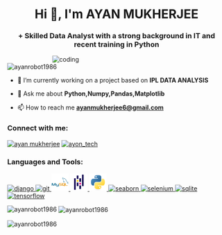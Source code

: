 <h1 align="center">Hi 👋, I'm AYAN MUKHERJEE</h1>
<h3 align="center">+ Skilled Data Analyst with a strong background in IT and recent training in Python</h3>
<img align="right"alt="coding"width="400"src="https://morioh.com/redirect?id=5fd3320baca74621225ee896&own=5ed1c0cea4bc2844298066f5&l=https%3A%2F%2Ftowardsdatascience.com%2Fcreating-beautiful-gif-with-python-for-your-data-analysis-ac50c618b559"

<p align="left"> <img src="https://komarev.com/ghpvc/?username=ayanrobot1986&label=Profile%20views&color=0e75b6&style=flat" alt="ayanrobot1986" /> </p>

- 🔭 I’m currently working on a project based on **IPL DATA ANALYSIS**

- 💬 Ask me about **Python,Numpy,Pandas,Matplotlib**

- 📫 How to reach me **ayanmukherjee6@gmail.com**

<h3 align="left">Connect with me:</h3>
<p align="left">
<a href="https://linkedin.com/in/ayan mukherjee" target="blank"><img align="center" src="https://raw.githubusercontent.com/rahuldkjain/github-profile-readme-generator/master/src/images/icons/Social/linked-in-alt.svg" alt="ayan mukherjee" height="30" width="40" /></a>
<a href="https://www.youtube.com/c/ayon_tech" target="blank"><img align="center" src="https://raw.githubusercontent.com/rahuldkjain/github-profile-readme-generator/master/src/images/icons/Social/youtube.svg" alt="ayon_tech" height="30" width="40" /></a>
</p>

<h3 align="left">Languages and Tools:</h3>
<p align="left"> <a href="https://www.djangoproject.com/" target="_blank" rel="noreferrer"> <img src="https://cdn.worldvectorlogo.com/logos/django.svg" alt="django" width="40" height="40"/> </a> <a href="https://git-scm.com/" target="_blank" rel="noreferrer"> <img src="https://www.vectorlogo.zone/logos/git-scm/git-scm-icon.svg" alt="git" width="40" height="40"/> </a> <a href="https://www.mysql.com/" target="_blank" rel="noreferrer"> <img src="https://raw.githubusercontent.com/devicons/devicon/master/icons/mysql/mysql-original-wordmark.svg" alt="mysql" width="40" height="40"/> </a> <a href="https://pandas.pydata.org/" target="_blank" rel="noreferrer"> <img src="https://raw.githubusercontent.com/devicons/devicon/2ae2a900d2f041da66e950e4d48052658d850630/icons/pandas/pandas-original.svg" alt="pandas" width="40" height="40"/> </a> <a href="https://www.python.org" target="_blank" rel="noreferrer"> <img src="https://raw.githubusercontent.com/devicons/devicon/master/icons/python/python-original.svg" alt="python" width="40" height="40"/> </a> <a href="https://seaborn.pydata.org/" target="_blank" rel="noreferrer"> <img src="https://seaborn.pydata.org/_images/logo-mark-lightbg.svg" alt="seaborn" width="40" height="40"/> </a> <a href="https://www.selenium.dev" target="_blank" rel="noreferrer"> <img src="https://raw.githubusercontent.com/detain/svg-logos/780f25886640cef088af994181646db2f6b1a3f8/svg/selenium-logo.svg" alt="selenium" width="40" height="40"/> </a> <a href="https://www.sqlite.org/" target="_blank" rel="noreferrer"> <img src="https://www.vectorlogo.zone/logos/sqlite/sqlite-icon.svg" alt="sqlite" width="40" height="40"/> </a> <a href="https://www.tensorflow.org" target="_blank" rel="noreferrer"> <img src="https://www.vectorlogo.zone/logos/tensorflow/tensorflow-icon.svg" alt="tensorflow" width="40" height="40"/> </a> </p>

<p><img align="left" src="https://github-readme-stats.vercel.app/api/top-langs?username=ayanrobot1986&show_icons=true&locale=en&layout=compact" alt="ayanrobot1986" /></p>

<p>&nbsp;<img align="center" src="https://github-readme-stats.vercel.app/api?username=ayanrobot1986&show_icons=true&locale=en" alt="ayanrobot1986" /></p>

<p><img align="center" src="https://github-readme-streak-stats.herokuapp.com/?user=ayanrobot1986&" alt="ayanrobot1986" /></p>
